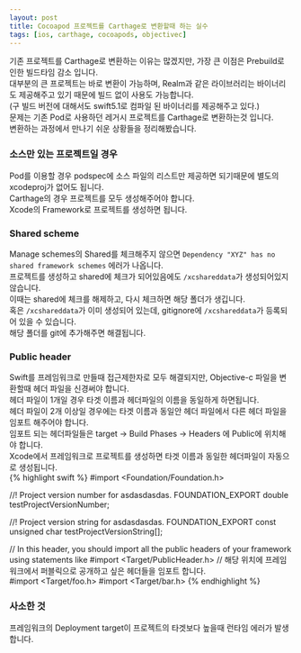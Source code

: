 ```yaml
---
layout: post
title: Cocoapod 프로젝트를 Carthage로 변환할때 하는 실수
tags: [ios, carthage, cocoapods, objectivec]
---
```

기존 프로젝트를 Carthage로 변환하는 이유는 많겠지만, 가장 큰 이점은 Prebuild로 인한 빌드타임 감소 입니다.  
대부분의 큰 프로젝트는 바로 변환이 가능하며, Realm과 같은 라이브러리는 바이너리도 제공해주고 있기 때문에 빌드 없이 사용도 가능합니다.  
(구 빌드 버전에 대해서도 swift5.1로 컴파일 된 바이너리를 제공해주고 있다.)  
문제는 기존 Pod로 사용하던 레거시 프로젝트를 Carthage로 변환하는것 입니다.  
변환하는 과정에서 만나기 쉬운 상황들을 정리해봤습니다.  
### 소스만 있는 프로젝트일 경우
Pod를 이용할 경우 podspec에 소스 파일의 리스트만 제공하면 되기때문에 별도의 xcodeproj가 없어도 됩니다.  
Carthage의 경우 프로젝트를 모두 생성해주어야 합니다.  
Xcode의 Framework로 프로젝트를 생성하면 됩니다.  
  
### Shared scheme
Manage schemes의 Shared를 체크해주지 않으면 `Dependency "XYZ" has no shared framework schemes` 에러가 나옵니다.  
프로젝트를 생성하고 shared에 체크가 되어있음에도 `/xcshareddata`가 생성되어있지 않습니다.  
이때는 shared에 체크를 해제하고, 다시 체크하면 해당 폴더가 생깁니다.  
혹은 `/xcshareddata`가 이미 생성되어 있는데, gitignore에 `/xcshareddata`가 등록되어 있을 수 있습니다.    
해당 폴더를 git에 추가해주면 해결됩니다.  
  
### Public header
Swift를 프레임워크로 만들때 접근제한자로 모두 해결되지만, Objective-c 파일을 변환할때 헤더 파일을 신경써야 합니다.  
헤더 파일이 1개일 경우 타겟 이름과 헤더파일의 이름을 동일하게 하면됩니다.  
헤더 파일이 2개 이상일 경우에는 타겟 이름과 동일안 헤더 파일에서 다른 헤더 파일을 임포트 해주어야 합니다.  
임포트 되는 헤더파일들은 target -> Build Phases -> Headers 에 Public에 위치해야 합니다.  
Xcode에서 프레임워크로 프로젝트를 생성하면 타겟 이름과 동일한 헤더파일이 자동으로 생성됩니다.  
{% highlight swift %}
#import <Foundation/Foundation.h>

//! Project version number for asdasdasdas.
FOUNDATION_EXPORT double testProjectVersionNumber;

//! Project version string for asdasdasdas.
FOUNDATION_EXPORT const unsigned char testProjectVersionString[];

// In this header, you should import all the public headers of your framework using statements like #import <Target/PublicHeader.h>
// 해당 위치에 프레임워크에서 퍼블릭으로 공개하고 싶은 헤더들을 임포트 합니다.  
#import <Target/foo.h>
#import <Target/bar.h>
{% endhighlight %}
  
### 사소한 것
프레임워크의 Deployment target이 프로젝트의 타겟보다 높을때 런타임 에러가 발생합니다.  

